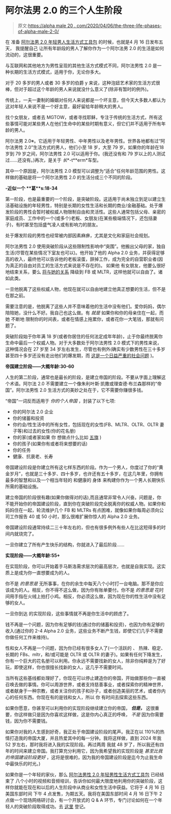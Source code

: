 # 阿尔法男 2.0 的三个人生阶段

> 原文:[https://alpha male 20 . com/2020/04/06/the-three-life-phases-of-alpha-male-2-0/](https://alphamale20.com/2020/04/06/the-three-life-phases-of-alpha-male-2-0/)

在 准备 [阿尔法男 2.0 年轻男人生活方式工具包](https://alphamale20.krtra.com/t/4mwi7ls5Jy9c?tracking_id1=XXX&tracking_id2=XXX&cpc=X.XX) 的时候，也就是4 月 16 日发布五天， 我提醒自己 让所有年龄段的男人了解你作为一个阿尔法男 2.0 的生活是如何流动的，这很重要。

与互联网和其他地方为男性呈现的其他生活方式模式不同，阿尔法男性 2.0 是一种长期的生活方式模式，适用于你，无论你多大。

对于 20 多岁的男人或者 30 多岁的伯爵 y 来说，这种泡妞艺术家的生活方式很棒，但对于超过这个年龄的男人来说就没什么意义了(除非有暂时的例外)。

传统上，一夫一妻制的婚姻对任何人来说都是一个坏主意，但今天大多数人都认为这对年轻人来说不是一个好主意，最好留给年龄稍大的男人。

找个女朋友，或者去 MGTOW，或者寻找耶稣，专注于传统的生活方式，所有这些事情可能对某些男人在他们生命中的某些时期有意义，但它们并不适用于所有年龄的男人。

阿尔法男 2.0※。它适用于年轻男性、中年男性以及老年男性。世界各地都有过“阿尔法男性 2.0”生活方式的男人，他们小至 18 岁，大至 79 岁。如果你的年龄在18 岁到 79 岁之间，阿尔法男性 2.0 可以适用于你。(我还没有和 79 岁以上的人测试过……还没有。)再次，是关于 *长**-t**erm*车型。

其中一个原因是，阿尔法男性 2.0 模型可以调整为“适合”任何年龄范围的男性。这样做的基础是将一个阿尔法男性 2.0 的生活分成三个不同的阶段。

**-****近似一个** **葛****s:18-34**

第一阶段，也是最重要的一个阶段，是突破阶段。这适用于尚未独立到足以建立生活基础设施的年轻男性，特别是长期的女性生活和长期的商业/金融基础。处于爆发阶段的男性会暂时被权威人物限制自由和灵活性。这些人通常包括父母、亲密的家庭成员、工作中的一个(或多个)老板、女朋友(在某些极端情况下，还包括妻子)，有时甚至包括盛气凌人或有影响力的朋友。

处于爆发阶段的男性也经常被内部因素麻痹，尤其是文化和家庭社会规划。

阿尔法男性 2.0 使用突破阶段从这些限制性影响中“突围”。他搬出父母的家，独自生活(尽管在某些情况下室友也可以)。他开始了他的 Alpha 2.0 业务，并获得足够高的收入，最终他可以告诉他的老板滚蛋，辞掉工作，成为完全的自营职业者(因为真正的自由对员工的生活方式来说是不存在的)。 如果他 有女朋友，他要么很好地结束关系，要么 [将与她的关系](https://blackdragonblog.com/2016/10/03/relationships-downgrade-upgrade/) 降级到 FB 或 MLTR，这样他就可以自由了。诸如此类。

一旦他脱离了这些权威人物，他现在就可以自由地建立他真正想要的生活，但不是在那之前。

需要注意的是，他脱离了这些人并不意味着他的生活中没有他们。爱你妈妈，偶尔陪陪她，没什么不好。我自己也这么做。有 *就是* 如果你和你的母亲住在一起，而她 不断地 限制你的时间表，或者在情感上拖累你，或者花你一大笔钱，那就有问题了。

突破阶段始于你年满 18 岁(或者你居住的任何法定成年年龄)，止于你最终脱离你生命中最后一个权威人物。对于大多数处于阿尔法男性 2.0 模式下的男性来说，这种情况会在 27 岁至 34 岁左右发生，尽管也有例外(确实有少数男性在三十多岁甚至四十多岁还没有走出他们的爆发期，而 [这是一个日益严重的社会问题](https://blackdragonblog.com/2016/07/22/the-childification-of-men/) )。

**帝国建立阶段——大概年龄:30-60**

人生的第二阶段，通常也是最长的阶段，是建立帝国的阶段。不要从字面上理解这个术语。阿尔法 2.0 不需要建立一个像朱利叶斯·凯撒或理查德·布兰森那样的“帝国”。阿尔法男性 2.0 生活方式的美妙之处在于，它不需要你赚很多钱。

“帝国”一词反而适用于 *你的个人帝国* ，封装了以下七项:

*   你的阿尔法 2.0 企业
*   你的储蓄和投资
*   你约会/性生活中的所有女性，包括现在的女性(FB、MLTR、OLTR、OLTR 妻子等)和过去的女性(你的花名册)
*   你的家(或者家如果 你 想做点什么比如 [五旗](https://calebjonesblog.com/overview-of-how-five-flags-works/) )
*   你的孩子(如果你有或者将来想要的话)
*   你的任务
*   健康、抗衰老、长寿

帝国建设阶段是你建立所有这七样东西的阶段。作为一个男人，你度过了你的“黄金岁月”，也就是三十多岁、四十多岁，也许还有五十多岁，在这几年里，你拥有最多的智慧和以及一个相当年轻的 和健康的 身体 来构建你作为一个男人长期快乐所需的基础设施。

建立帝国的阶段很有趣(如果你做得对的话),而且通常非常令人兴奋。问题是，你不能开始你的帝国建设阶段，直到你在突破阶段完全脱离你的权威人物。如果你和妈妈住在一起，轮流维护几个 FB 和 MLTRs 有点困难，就像如果你每周必须向公司工作报告 40 或 50 小时，那么很难扩展你惊人的 Alpha 2.0 业务。

帝国建设阶段通常持续二三十年左右的，但也有很多例外有些人在比这短得多的时间内就烧完了。

一旦你建立了所有产生快乐的结构，你就进入了最后阶段……

**实现阶段——大概年龄:55+**

在实现阶段，你可以开始着手马斯洛需求层次的最高层次，也就是自我实现。这实质上是成为你一直想要成为的人。

你不是 *的意思是* 无所事事，在你的余生中每天八个小时打一台电脑。那不是你应该成为的人。相反，你不得不这么做，因为你有账单要付。你不是 *的意思是* 花时间用手指在火绒上拍打小鸡。相反，你必须这么做，因为现在你的性生活中没有足够的女人。

一旦你到达 的实现阶段，这些事情就不再是你生活中的顾虑了。

钱不再是一个问题，因为你有足够的钱(通过你的储蓄和投资)，也因为你有足够的收入(通过你的 2-4 Alpha 2.0 业务，这些业务不断产生钱，即使它们几乎不需要你做任何工作来维持)。

性和女人不再是一个问题，因为你已经有很多女人了(一个活跃的 、 热辣、稳定、长期的 FBs、mltr，和/或可能是 OLTR 或 OLTR 的妻子)。如果有任何下降发生，你有一个巨大的花名册可以利用。你永远不需要找新的女人，除非你纯粹是为了好玩，即使这样，你也很擅长找新的女人，这几乎不需要时间。

当所有这些基线都处理好了，你现在可以停止建造你的帝国，开始做那些你一直被召唤去做的事情。你可以周游世界，或者支持慈善事业，或者探索你的精神世界，或者献身于一种宗教，或者关注你的孩子和孙子，或者创造美丽的艺术，或者你内心的任何东西。你现在有的是钱和女人，所以 你 有时间去探索这些东西。

如果你愿意，你甚至可以利用你的实现阶段继续建立你的帝国， ***但是，*** 这很重要，你这样做只是因为你喜欢这样做，这是你内心真正的呼唤， *不是* 因为你需要钱，因为你不需要钱。

如果你对我的人生感到好奇，我正处于帝国建设阶段的尾声。我正在以 110%的热情打造我的帝国大厦，并且热爱其中的每一分钟。我将这样做，直到 2024 年我 52 岁左右，那时我将进入我的实现阶段。再过两周 我就 48 岁了，所以我还有四年的时间来建立帝国。我打算充分利用它，因为我希望我的实现阶段是 *甚至比我的帝国建设阶段更好* ，这将是很难的，因为我的帝国建设阶段是迄今为止我生命中最快乐的时光。)

如果你是一个年轻的家伙，那么 [阿尔法男性 2.0 年轻男性生活方式工具包](https://alphamale20.krtra.com/t/4mwi7ls5Jy9c?tracking_id1=XXX&tracking_id2=XXX&cpc=X.XX) 已经结束了 八个小时的视频和音频培训，告诉你如何最大限度地利用你的突破阶段，这样你就能在现在和以后的人生阶段中从商业和女性生活中获益。它将于 4 月 16 日 美国东部时间 下午 4 点发售，为期五天。我将在美国东部时间 4 月 16 日下午 2 点做一个现场网络研讨会，有一个开放式的 Q & A 环节，专门讨论如何在一个年轻人的突破阶段取得成功。去 [这里](https://alphamale20.krtra.com/t/4mwi7ls5Jy9c?tracking_id1=XXX&tracking_id2=XXX&cpc=X.XX) 登记。